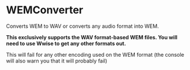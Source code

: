 # WEMConverter
Converts WEM to WAV or converts any audio format into WEM. 

**This exclusively supports the WAV format-based WEM files. You will need to use Wwise to get any other formats out.**

This will fail for any other encoding used on the WEM format (the console will also warn you that it will probably fail)
